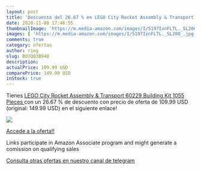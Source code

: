 ```yaml
---
layout: post
title: 'Descuento del 26.67 % en LEGO City Rocket Assembly & Transport 60'
date: 2020-11-08 17:46:55
thumbnailImage: 'https://m.media-amazon.com/images/I/5197IxnFLTL._SL200_.jpg'
images: [ 'https://m.media-amazon.com/images/I/5197IxnFLTL._SL200_.jpg' ]
comments: true
category: ofertas
author: ring
slug: B07QQ3B948
description:
actualPrice: 109.99 USD
comparePrice: 149.99 USD
inStock: true
---
```


Tienes [LEGO City Rocket Assembly & Transport 60229 Building Kit  1055 Pieces ](https://www.amazon.com/dp/B07QQ3B948/?tag=redken08-20) con un 26.67 % de descuento con precio de oferta de 109.99 USD (original: 149.99 USD) en el siguiente enlace!

[![](https://m.media-amazon.com/images/I/5197IxnFLTL._SL200_.jpg)](https://www.amazon.com/dp/B07QQ3B948/?tag=redken08-20)

[Accede a la oferta!!](https://www.amazon.com/dp/B07QQ3B948/?tag=redken08-20)

Links participate in Amazon Associate program and might generate a comission on qualifying sales

[Consulta otras ofertas en nuestro canal de telegram](https://t.me/s/ofertas25)
